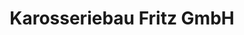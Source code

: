 ---
title: "Karosseriebau Fritz GmbH"
url: /backnang/karosseriebau-fritz-gmbh/
shop: Autowerkstatt
---